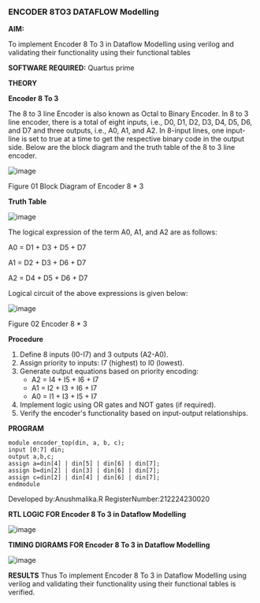 ### ENCODER 8TO3 DATAFLOW Modelling

**AIM:**

To implement  Encoder 8 To 3 in Dataflow Modelling using verilog and validating their functionality using their functional tables

**SOFTWARE REQUIRED:** Quartus prime

**THEORY**

**Encoder 8 To 3**

The 8 to 3 line Encoder is also known as Octal to Binary Encoder. In 8 to 3 line encoder, there is a total of eight inputs, i.e., D0, D1, D2, D3, D4, D5, D6, and D7 and three outputs, i.e., A0, A1, and A2. In 8-input lines, one input-line is set to true at a time to get the respective binary code in the output side. Below are the block diagram and the truth table of the 8 to 3 line encoder.

![image](https://github.com/naavaneetha/ENCODER8TO3DATAFLOW/assets/154305477/0bc242c1-eb9e-4c47-afe5-30428470efc3)

Figure 01  Block Diagram of Encoder 8 * 3

**Truth Table**

![image](https://github.com/naavaneetha/ENCODER8TO3DATAFLOW/assets/154305477/35496b14-ae6e-4cd1-9abd-d6736b576575)

The logical expression of the term A0, A1, and A2 are as follows:

A0 = D1 + D3 + D5 + D7

A1 = D2 + D3 + D6 + D7

A2 = D4 + D5 + D6 + D7

Logical circuit of the above expressions is given below:

![image](https://github.com/naavaneetha/ENCODER8TO3DATAFLOW/assets/154305477/95acaee6-c873-4c75-89eb-ef09fb158053)

Figure 02  Encoder 8 * 3

**Procedure**

1. Define 8 inputs (I0-I7) and 3 outputs (A2-A0).
2. Assign priority to inputs: I7 (highest) to I0 (lowest).
3. Generate output equations based on priority encoding:
    - A2 = I4 + I5 + I6 + I7
    - A1 = I2 + I3 + I6 + I7
    - A0 = I1 + I3 + I5 + I7
4. Implement logic using OR gates and NOT gates (if required).
5. Verify the encoder's functionality based on input-output relationships.

**PROGRAM**

    module encoder_top(din, a, b, c);
    input [0:7] din;
    output a,b,c;
    assign a=din[4] | din[5] | din[6] | din[7];
    assign b=din[2] | din[3] | din[6] | din[7];
    assign c=din[2] | din[4] | din[6] | din[7];
    endmodule

Developed by:Anushmalika.R
RegisterNumber:212224230020

**RTL LOGIC FOR Encoder 8 To 3 in Dataflow Modelling**

![image](https://github.com/user-attachments/assets/72461792-0e4b-4813-a167-830e83322e1c)


**TIMING DIGRAMS FOR Encoder 8 To 3 in Dataflow Modelling**

![image](https://github.com/user-attachments/assets/19226627-d849-4fb5-a988-7a9a0261c17a)


**RESULTS**
Thus To implement Encoder 8 To 3 in Dataflow Modelling using verilog and
validating their functionality using their functional tables is verified.



